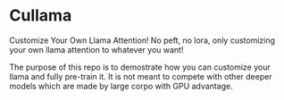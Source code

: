 # Cullama
Customize Your Own Llama Attention! No peft, no lora, only customizing your own llama attention to whatever you want!

The purpose of this repo is to demostrate how you can customize your llama and fully pre-train it. It is not meant to compete with other deeper models which are made by large corpo with GPU advantage.
